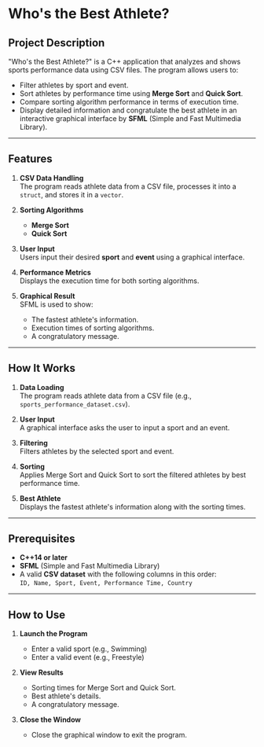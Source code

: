 # Who's the Best Athlete?

## Project Description
"Who's the Best Athlete?" is a C++ application that analyzes and shows sports performance data using CSV files. The program allows users to:
- Filter athletes by sport and event.
- Sort athletes by performance time using **Merge Sort** and **Quick Sort**.
- Compare sorting algorithm performance in terms of execution time.
- Display detailed information and congratulate the best athlete in an interactive graphical interface by **SFML** (Simple and Fast Multimedia Library).

---

## Features
1. **CSV Data Handling**  
   The program reads athlete data from a CSV file, processes it into a `struct`, and stores it in a `vector`.

2. **Sorting Algorithms**
   - **Merge Sort**
   - **Quick Sort**

3. **User Input**  
   Users input their desired **sport** and **event** using a graphical interface.

4. **Performance Metrics**  
   Displays the execution time for both sorting algorithms.

5. **Graphical Result**  
   SFML is used to show:
   - The fastest athlete's information.
   - Execution times of sorting algorithms.
   - A congratulatory message.

---

## How It Works
1. **Data Loading**  
   The program reads athlete data from a CSV file (e.g., `sports_performance_dataset.csv`).
   
3. **User Input**  
   A graphical interface asks the user to input a sport and an event.

4. **Filtering**  
   Filters athletes by the selected sport and event.

5. **Sorting**  
   Applies Merge Sort and Quick Sort to sort the filtered athletes by best performance time.

6. **Best Athlete**  
   Displays the fastest athlete's information along with the sorting times.

---

## Prerequisites
   - **C++14 or later**
   - **SFML** (Simple and Fast Multimedia Library)
   - A valid **CSV dataset** with the following columns in this order:  
     `ID, Name, Sport, Event, Performance Time, Country`

---

## How to Use
1. **Launch the Program**  
   - Enter a valid sport (e.g., Swimming)
   - Enter a valid event (e.g., Freestyle)

3. **View Results**
   -  Sorting times for Merge Sort and Quick Sort.
   -  Best athlete's details.
   -  A congratulatory message.
   
4. **Close the Window**
   - Close the graphical window to exit the program.
 
